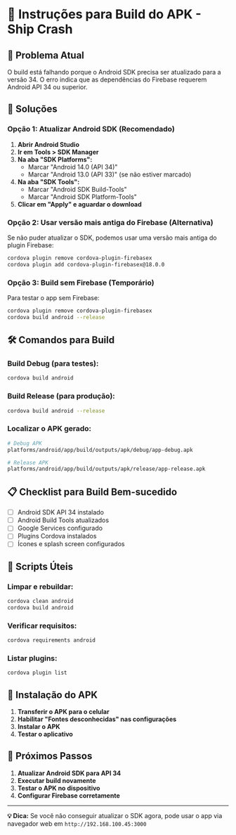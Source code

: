 # 📱 Instruções para Build do APK - Ship Crash

## 🚨 Problema Atual

O build está falhando porque o Android SDK precisa ser atualizado para a versão 34. O erro indica que as dependências do Firebase requerem Android API 34 ou superior.

## 🔧 Soluções

### **Opção 1: Atualizar Android SDK (Recomendado)**

1. **Abrir Android Studio**
2. **Ir em Tools > SDK Manager**
3. **Na aba "SDK Platforms":**
   - Marcar "Android 14.0 (API 34)"
   - Marcar "Android 13.0 (API 33)" (se não estiver marcado)
4. **Na aba "SDK Tools":**
   - Marcar "Android SDK Build-Tools"
   - Marcar "Android SDK Platform-Tools"
5. **Clicar em "Apply" e aguardar o download**

### **Opção 2: Usar versão mais antiga do Firebase (Alternativa)**

Se não puder atualizar o SDK, podemos usar uma versão mais antiga do plugin Firebase:

```bash
cordova plugin remove cordova-plugin-firebasex
cordova plugin add cordova-plugin-firebasex@18.0.0
```

### **Opção 3: Build sem Firebase (Temporário)**

Para testar o app sem Firebase:

```bash
cordova plugin remove cordova-plugin-firebasex
cordova build android --release
```

## 🛠️ Comandos para Build

### **Build Debug (para testes):**
```bash
cordova build android
```

### **Build Release (para produção):**
```bash
cordova build android --release
```

### **Localizar o APK gerado:**
```bash
# Debug APK
platforms/android/app/build/outputs/apk/debug/app-debug.apk

# Release APK
platforms/android/app/build/outputs/apk/release/app-release.apk
```

## 📋 Checklist para Build Bem-sucedido

- [ ] Android SDK API 34 instalado
- [ ] Android Build Tools atualizados
- [ ] Google Services configurado
- [ ] Plugins Cordova instalados
- [ ] Ícones e splash screen configurados

## 🔄 Scripts Úteis

### **Limpar e rebuildar:**
```bash
cordova clean android
cordova build android
```

### **Verificar requisitos:**
```bash
cordova requirements android
```

### **Listar plugins:**
```bash
cordova plugin list
```

## 📱 Instalação do APK

1. **Transferir o APK para o celular**
2. **Habilitar "Fontes desconhecidas" nas configurações**
3. **Instalar o APK**
4. **Testar o aplicativo**

## 🎯 Próximos Passos

1. **Atualizar Android SDK para API 34**
2. **Executar build novamente**
3. **Testar o APK no dispositivo**
4. **Configurar Firebase corretamente**

---

**💡 Dica:** Se você não conseguir atualizar o SDK agora, pode usar o app via navegador web em `http://192.168.100.45:3000` 